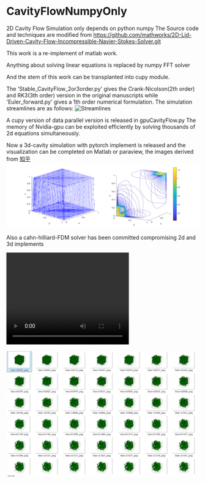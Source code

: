 # CavityFlowNumpyOnly
2D Cavity Flow Simulation only depends on python numpy
The Source code and techniques are modified from 
https://github.com/mathworks/2D-Lid-Driven-Cavity-Flow-Incompressible-Navier-Stokes-Solver.git  

This work is a re-implement of matlab work.  

Anything about solving linear equations is replaced by numpy FFT solver  

And the stem of this work can be transplanted into cupy module.  

The 'Stable_CavityFlow_2or3order.py' gives the Crank-Nicolson(2th order) and RK3(3th order)
version in the original manuscripts while 'Euler_forward.py' gives a 1th order
numerical formulation.
The simulation streamlines are as follows:
![Streamlines](v2-dd18b58d2cf151602249ce0cc2560875_r.png)

A cupy version of data parallel version is released in gpuCavityFlow.py
The memory of Nvidia-gpu can be exploited efficiently by solving thousands 
of 2d equations simultaneously.

Now a 3d-cavity simulation with pytorch implement is released and 
the visualization can be completed on Matlab or paraview, the images
derived from [知乎](https://zhuanlan.zhihu.com/p/852110231)
![cavity3d](v2-b106ce92bd10fc6b07c5a6a6e41b46d3_r.png)

Also a cahn-hilliard-FDM solver has been committed 
compromising 2d and 3d implements

<video width="320" height="240" controls>
    <source src="bubble_merge.mp4" type="video/mp4">
</video>


![cahn-hilliard-3d](cahn_hilliard_3d.jpg)
